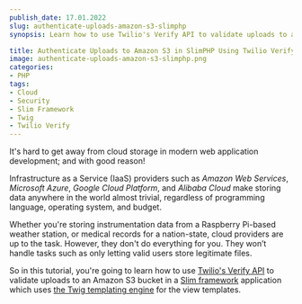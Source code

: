 ```yaml
---
publish_date: 17.01.2022
slug: authenticate-uploads-amazon-s3-slimphp
synopsis: Learn how to use Twilio's Verify API to validate uploads to an Amazon S3 bucket in a Slim framework application, which uses the Twig templating engine.

title: Authenticate Uploads to Amazon S3 in SlimPHP Using Twilio Verify
image: authenticate-uploads-amazon-s3-slimphp.png
categories:
- PHP
tags:
- Cloud
- Security
- Slim Framework
- Twig
- Twilio Verify
---
```

It's hard to get away from cloud storage in modern web application development; and with good reason!

Infrastructure as a Service (IaaS) providers such as _Amazon Web Services_, _Microsoft Azure_, _Google Cloud Platform_, and _Alibaba Cloud_ make storing data anywhere in the world almost trivial, regardless of programming language, operating system, and budget.

Whether you're storing instrumentation data from a Raspberry Pi-based weather station, or medical records for a nation-state, cloud providers are up to the task. However, they don't do everything for you. They won’t handle tasks such as only letting valid users store legitimate files.

So in this tutorial, you're going to learn how to use [Twilio's Verify API](https://www.twilio.com/docs/verify/api) to validate uploads to an Amazon S3 bucket in a [Slim framework](https://www.slimframework.com/) application which uses [the Twig templating engine](https://twig.symfony.com/) for the view templates.
